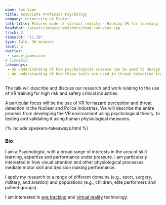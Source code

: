 ```yaml
---
name: Sam Vine
title: Associate Professor Psychology
company: University of Exeter
talk-title: Futures made of virtual reality - Hacking VR for learning
headshot: /assets/images/headshots/head-sam-vine.jpg
track: 2
timeslot: "11.30"
type: Talk, 30 minutes
level: 2
twitter:
 - samueljamesvine
# linkedin: 
takeaways:
 - An understanding of how psychological science can be used to design and test VR training tool
 - An understanding of how these tools are used in threat detection training (police, nuclear, oil)
---
```

The talk will describe and discuss our research and work relating to the use of VR training for high risk and safety critical industries. 

A particular focus will be the use of VR for hazard perception and threat detection in the Nuclear and Police industries. We will describe the entire process from developing the VR environment using psychological theory, to testing and validating it using human physiological measures.

{% include speakers-takeaways.html %}

<h3>Bio</h3>
I am a Psychologist, with a broad range of interests in the area of skill learning, expertise and performance under pressure. I am particularly interested in how visual attention and other physiological processes mediate motor skill and decision making performance. 

I apply my research to a range of different domains (e.g., sport, surgery, military, and aviation) and populations (e.g., children, elite performers and patient groups). 

I am interested in <a href="http://www.exeter.ac.uk/business/consulting/eyetrack/" target="_blank" rel="noopener noreferrer">eye tracking</a> and <a href="http://www.cineon.training/" target="_blank" rel="noopener noreferrer">virtual reality</a> technology.

